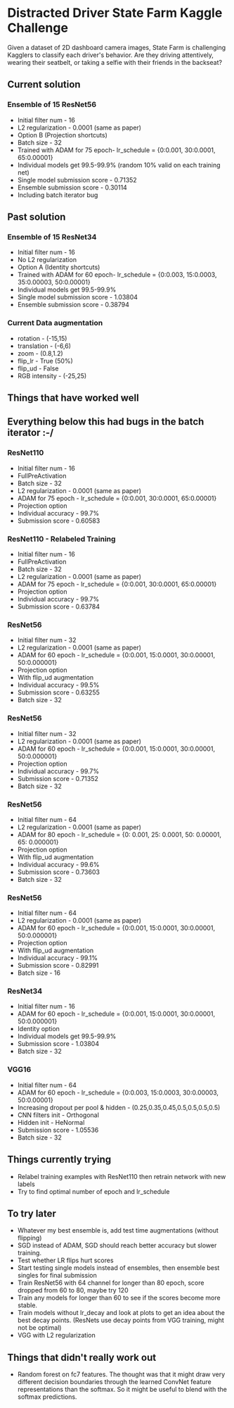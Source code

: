 # Distracted Driver State Farm Kaggle Challenge

Given a dataset of 2D dashboard camera images, State Farm is challenging Kagglers to classify each driver's behavior. Are they driving attentively, wearing their seatbelt, or taking a selfie with their friends in the backseat?

## Current solution

### Ensemble of 15 ResNet56
* Initial filter num - 16
* L2 regularization - 0.0001 (same as paper)
* Option B (Projection shortcuts)
* Batch size - 32
* Trained with ADAM for 75 epoch- lr_schedule = {0:0.001, 30:0.0001, 65:0.00001}
* Individual models get 99.5-99.9% (random 10% valid on each training net)
* Single model submission score - 0.71352
* Ensemble submission score - 0.30114
* Including batch iterator bug

## Past solution

### Ensemble of 15 ResNet34
* Initial filter num - 16
* No L2 regularization
* Option A (Identity shortcuts)
* Trained with ADAM for 60 epoch- lr_schedule = {0:0.003, 15:0.0003, 35:0.00003, 50:0.00001}
* Individual models get 99.5-99.9%
* Single model submission score - 1.03804
* Ensemble submission score - 0.38794

### Current Data augmentation
* rotation - (-15,15)
* translation - (-6,6)
* zoom - (0.8,1.2)
* flip_lr - True (50%)
* flip_ud - False
* RGB intensity - (-25,25)

## Things that have worked well



## Everything below this had bugs in the batch iterator :-/

### ResNet110
* Initial filter num - 16
* FullPreActivation
* Batch size - 32
* L2 regularization - 0.0001 (same as paper)
* ADAM for 75 epoch - lr_schedule = {0:0.001, 30:0.0001, 65:0.00001}
* Projection option
* Individual accuracy - 99.7%
* Submission score - 0.60583

### ResNet110 - Relabeled Training
* Initial filter num - 16
* FullPreActivation
* Batch size - 32
* L2 regularization - 0.0001 (same as paper)
* ADAM for 75 epoch - lr_schedule = {0:0.001, 30:0.0001, 65:0.00001}
* Projection option
* Individual accuracy - 99.7%
* Submission score - 0.63784

### ResNet56
* Initial filter num - 32
* L2 regularization - 0.0001 (same as paper)
* ADAM for 60 epoch - lr_schedule = {0:0.001, 15:0.0001, 30:0.00001, 50:0.000001}
* Projection option
* With flip_ud augmentation
* Individual accuracy - 99.5%
* Submission score - 0.63255
* Batch size - 32

### ResNet56
* Initial filter num - 32
* L2 regularization - 0.0001 (same as paper)
* ADAM for 60 epoch - lr_schedule = {0:0.001, 15:0.0001, 30:0.00001, 50:0.000001}
* Projection option
* Individual accuracy - 99.7%
* Submission score - 0.71352
* Batch size - 32

### ResNet56
* Initial filter num - 64
* L2 regularization - 0.0001 (same as paper)
* ADAM for 80 epoch - lr_schedule = {0: 0.001, 25: 0.0001, 50: 0.00001, 65: 0.000001}
* Projection option
* With flip_ud augmentation
* Individual accuracy - 99.6%
* Submission score - 0.73603
* Batch size - 32

### ResNet56
* Initial filter num - 64
* L2 regularization - 0.0001 (same as paper)
* ADAM for 60 epoch - lr_schedule = {0:0.001, 15:0.0001, 30:0.00001, 50:0.000001}
* Projection option
* With flip_ud augmentation
* Individual accuracy - 99.1%
* Submission score - 0.82991
* Batch size - 16

### ResNet34
* Initial filter num - 16
* ADAM for 60 epoch - lr_schedule = {0:0.001, 15:0.0001, 30:0.00001, 50:0.000001}
* Identity option
* Individual models get 99.5-99.9%
* Submission score - 1.03804
* Batch size - 32

### VGG16
* Initial filter num - 64
* ADAM for 60 epoch - lr_schedule = {0:0.003, 15:0.0003, 30:0.00003, 50:0.00001}
* Increasing dropout per pool & hidden - (0.25,0.35,0.45,0.5,0.5,0.5,0.5)
* CNN filters init - Orthogonal
* Hidden init - HeNormal
* Submission score - 1.05536
* Batch size - 32

## Things currently trying

* Relabel training examples with ResNet110 then retrain network with new labels
* Try to find optimal number of epoch and lr_schedule

## To try later

* Whatever my best ensemble is, add test time augmentations (without flipping)
* SGD instead of ADAM, SGD should reach better accuracy but slower training.
* Test whether LR flips hurt scores
* Start testing single models instead of ensembles, then ensemble best singles for final submission
* Train ResNet56 with 64 channel for longer than 80 epoch, score dropped from 60 to 80, maybe try 120
* Train any models for longer than 60 to see if the scores become more stable.
* Train models without lr_decay and look at plots to get an idea about the best decay points. (ResNets use decay points from VGG training, might not be optimal)
* VGG with L2 regularization

## Things that didn't really work out

* Random forest on fc7 features. The thought was that it might draw very different decision boundaries through the learned ConvNet feature representations than the softmax. So it might be useful to blend with the softmax predictions.
